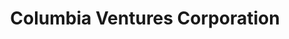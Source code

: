 ---
layout: firm_page
title: "Columbia Ventures Corporation"
id: "colventures.com"
permalink: "/columbiaventurescorporationcolventures.com/"
website: "https://colventures.com"
offices: "Vancouver (United States)"
investment_stages: "Seed, Series A, Series B, Series C"
portfolio_companies: "RealWear, Streem, AbSci, Saladax Biomedical, Matorka, Columbia Pulp, Willamette Falls Paper Company, Wilkinson Baking Company, AirSpeed Telecom, Enet, Hibernia Networks, Lynk Global, Magnet Networks, Pivotel Group, PocketiNet Communications, Surfnet Communications"
portfolio_link: "https://colventures.com/portfolio-2/"
investment_markets: "Augmented Reality, Biomedical, Food, Manufacturing, Real Estate Development, Robotics, Software as a Service, Telecommunications"
founded_year: "1988"
description: "Columbia Ventures Corporation is a private investment firm specializing in the international telecommunications industry."
linkedin: "https://www.linkedin.com/company/columbia-ventures-corporation"
twitter: ""
instagram: ""
team_page: "https://colventures.com/team/"
investor_type: "Private Equity"
crunchbase: "https://www.crunchbase.com/organization/columbia-ventures-corporation"
pitchbook: "https://pitchbook.com/profiles/investor/10154-71"

# SEO Optimization
meta_title: "Columbia Ventures Corporation - VC Firm - projectstartups.com"
meta_description: "Columbia Ventures Corporation, Columbia Ventures Corporation is a private investment firm specializing in the international telecommunications industry...."
meta_keywords: "Columbia Ventures Corporation, Augmented Reality, Biomedical, Food, Manufacturing, Real Estate Development, Robotics, Software as a Service, Telecommunications, VC firm, venture capital, startup investor, projectstartups.com"
canonical_url: "https://vc.projectstartups.com/columbiaventurescorporationcolventures.com/"
---